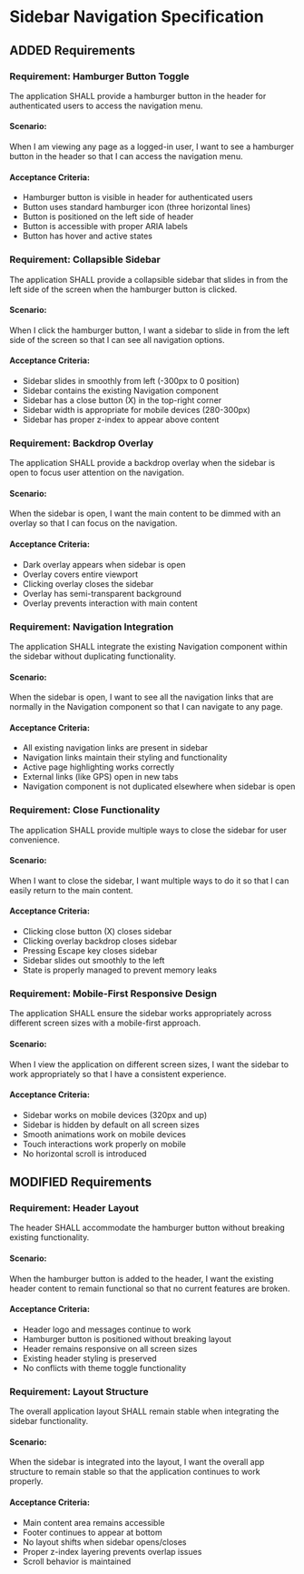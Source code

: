 # Sidebar Navigation Specification

## ADDED Requirements

### Requirement: Hamburger Button Toggle
The application SHALL provide a hamburger button in the header for authenticated users to access the navigation menu.

#### Scenario:
When I am viewing any page as a logged-in user, I want to see a hamburger button in the header so that I can access the navigation menu.

#### Acceptance Criteria:
- Hamburger button is visible in header for authenticated users
- Button uses standard hamburger icon (three horizontal lines)
- Button is positioned on the left side of header
- Button is accessible with proper ARIA labels
- Button has hover and active states

### Requirement: Collapsible Sidebar
The application SHALL provide a collapsible sidebar that slides in from the left side of the screen when the hamburger button is clicked.

#### Scenario:
When I click the hamburger button, I want a sidebar to slide in from the left side of the screen so that I can see all navigation options.

#### Acceptance Criteria:
- Sidebar slides in smoothly from left (-300px to 0 position)
- Sidebar contains the existing Navigation component
- Sidebar has a close button (X) in the top-right corner
- Sidebar width is appropriate for mobile devices (280-300px)
- Sidebar has proper z-index to appear above content

### Requirement: Backdrop Overlay
The application SHALL provide a backdrop overlay when the sidebar is open to focus user attention on the navigation.

#### Scenario:
When the sidebar is open, I want the main content to be dimmed with an overlay so that I can focus on the navigation.

#### Acceptance Criteria:
- Dark overlay appears when sidebar is open
- Overlay covers entire viewport
- Clicking overlay closes the sidebar
- Overlay has semi-transparent background
- Overlay prevents interaction with main content

### Requirement: Navigation Integration
The application SHALL integrate the existing Navigation component within the sidebar without duplicating functionality.

#### Scenario:
When the sidebar is open, I want to see all the navigation links that are normally in the Navigation component so that I can navigate to any page.

#### Acceptance Criteria:
- All existing navigation links are present in sidebar
- Navigation links maintain their styling and functionality
- Active page highlighting works correctly
- External links (like GPS) open in new tabs
- Navigation component is not duplicated elsewhere when sidebar is open

### Requirement: Close Functionality
The application SHALL provide multiple ways to close the sidebar for user convenience.

#### Scenario:
When I want to close the sidebar, I want multiple ways to do it so that I can easily return to the main content.

#### Acceptance Criteria:
- Clicking close button (X) closes sidebar
- Clicking overlay backdrop closes sidebar
- Pressing Escape key closes sidebar
- Sidebar slides out smoothly to the left
- State is properly managed to prevent memory leaks

### Requirement: Mobile-First Responsive Design
The application SHALL ensure the sidebar works appropriately across different screen sizes with a mobile-first approach.

#### Scenario:
When I view the application on different screen sizes, I want the sidebar to work appropriately so that I have a consistent experience.

#### Acceptance Criteria:
- Sidebar works on mobile devices (320px and up)
- Sidebar is hidden by default on all screen sizes
- Smooth animations work on mobile devices
- Touch interactions work properly on mobile
- No horizontal scroll is introduced

## MODIFIED Requirements

### Requirement: Header Layout
The header SHALL accommodate the hamburger button without breaking existing functionality.

#### Scenario:
When the hamburger button is added to the header, I want the existing header content to remain functional so that no current features are broken.

#### Acceptance Criteria:
- Header logo and messages continue to work
- Hamburger button is positioned without breaking layout
- Header remains responsive on all screen sizes
- Existing header styling is preserved
- No conflicts with theme toggle functionality

### Requirement: Layout Structure
The overall application layout SHALL remain stable when integrating the sidebar functionality.

#### Scenario:
When the sidebar is integrated into the layout, I want the overall app structure to remain stable so that the application continues to work properly.

#### Acceptance Criteria:
- Main content area remains accessible
- Footer continues to appear at bottom
- No layout shifts when sidebar opens/closes
- Proper z-index layering prevents overlap issues
- Scroll behavior is maintained